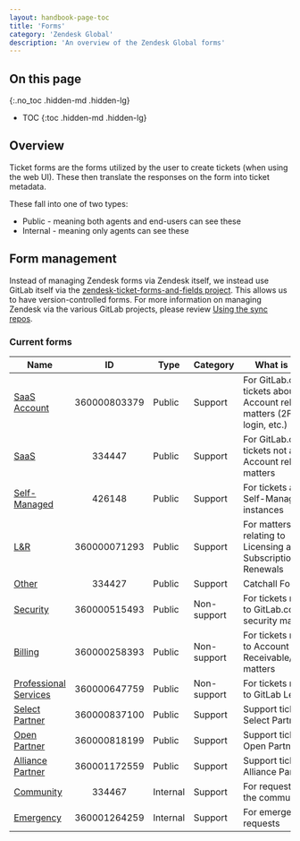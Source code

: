 ```yaml
---
layout: handbook-page-toc
title: 'Forms'
category: 'Zendesk Global'
description: 'An overview of the Zendesk Global forms'
---
```


## On this page
{:.no_toc .hidden-md .hidden-lg}

- TOC
{:toc .hidden-md .hidden-lg}

## Overview

Ticket forms are the forms utilized by the user to create tickets (when using the web UI). These then translate the responses on the form into ticket metadata.

These fall into one of two types:

* Public - meaning both agents and end-users can see these
* Internal - meaning only agents can see these

## Form management

Instead of managing Zendesk forms via Zendesk itself, we instead use GitLab
itself via the
[zendesk-ticket-forms-and-fields project](https://gitlab.com/gitlab-com/support/support-ops/zendesk-ticket-forms-and-fields).
This allows us to have version-controlled forms. For more information on
managing Zendesk via the various GitLab projects, please review
[Using the sync repos](sync_repos.html).

### Current forms

| Name | ID | Type | Category | What is it for |
|---|:-:|---|---|---|
| [SaaS Account](https://gitlab.com/search?utf8=%E2%9C%93&group_id=2573624&project_id=20341715&scope=&search_code=true&snippets=false&repository_ref=master&nav_source=navbar&search=id%3A+360000803379) | 360000803379 | Public | Support | For GitLab.com tickets about Account related matters (2FA, login, etc.) |
| [SaaS](https://gitlab.com/search?utf8=%E2%9C%93&group_id=2573624&project_id=20341715&scope=&search_code=true&snippets=false&repository_ref=master&nav_source=navbar&search=id%3A+334447) | 334447 | Public | Support | For GitLab.com tickets not about Account related matters |
| [Self-Managed](https://gitlab.com/search?utf8=%E2%9C%93&group_id=2573624&project_id=20341715&scope=&search_code=true&snippets=false&repository_ref=master&nav_source=navbar&search=id%3A+426148) | 426148 | Public | Support | For tickets about Self-Managed instances |
| [L&R](https://gitlab.com/search?utf8=%E2%9C%93&group_id=2573624&project_id=20341715&scope=&search_code=true&snippets=false&repository_ref=master&nav_source=navbar&search=id%3A+360000071293) | 360000071293 | Public | Support | For matters relating to Licensing and Subscription Renewals |
| [Other](https://gitlab.com/search?utf8=%E2%9C%93&group_id=2573624&project_id=20341715&scope=&search_code=true&snippets=false&repository_ref=master&nav_source=navbar&search=id%3A+334427) | 334427 | Public | Support | Catchall Form |
| [Security](https://gitlab.com/search?utf8=%E2%9C%93&group_id=2573624&project_id=20341715&scope=&search_code=true&snippets=false&repository_ref=master&nav_source=navbar&search=id%3A+360000515493) | 360000515493 | Public | Non-support | For tickets relating to GitLab.com security matters |
| [Billing](https://gitlab.com/search?utf8=%E2%9C%93&group_id=2573624&project_id=20341715&scope=&search_code=true&snippets=false&repository_ref=master&nav_source=navbar&search=id%3A+360000258393) | 360000258393 | Public | Non-support | For tickets relating to Account Receivable/Refund matters |
| [Professional Services](https://gitlab.com/search?utf8=%E2%9C%93&group_id=2573624&project_id=20341715&scope=&search_code=true&snippets=false&repository_ref=master&nav_source=navbar&search=id%3A+360000647759) | 360000647759 | Public | Non-support | For tickets relating to GitLab Learn |
| [Select Partner](https://gitlab.com/search?utf8=%E2%9C%93&group_id=2573624&project_id=20341715&scope=&search_code=true&snippets=false&repository_ref=master&nav_source=navbar&search=id%3A+360000837100) | 360000837100 | Public | Support | Support tickets for Select Partners |
| [Open Partner](https://gitlab.com/search?utf8=%E2%9C%93&group_id=2573624&project_id=20341715&scope=&search_code=true&snippets=false&repository_ref=master&nav_source=navbar&search=id%3A+360000818199) | 360000818199 | Public | Support | Support tickets for Open Partners |
| [Alliance Partner](https://gitlab.com/search?utf8=%E2%9C%93&group_id=2573624&project_id=20341715&scope=&search_code=true&snippets=false&repository_ref=master&nav_source=navbar&search=id%3A+360001172559) | 360001172559 | Public | Support | Support tickets for Alliance Partners |
| [Community](https://gitlab.com/search?utf8=%E2%9C%93&group_id=2573624&project_id=20341715&scope=&search_code=true&snippets=false&repository_ref=master&nav_source=navbar&search=id%3A+334467) | 334467 | Internal | Support | For requests from the community |
| [Emergency](https://gitlab.com/search?utf8=%E2%9C%93&group_id=2573624&project_id=20341715&scope=&search_code=true&snippets=false&repository_ref=master&nav_source=navbar&search=id%3A+360001264259) | 360001264259 | Internal | Support | For emergency requests |
